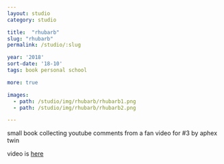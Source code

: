 ```yaml
---
layout: studio
category: studio

title:  "rhubarb"
slug: "rhubarb"
permalink: /studio/:slug

year: '2018'
sort-date: '18-10'
tags: book personal school

more: true

images:
  - path: /studio/img/rhubarb/rhubarb1.png
  - path: /studio/img/rhubarb/rhubarb2.png

---
```


<p>small book collecting youtube comments from a fan video for #3 by aphex twin</p>
<p>video is <a href="https://www.youtube.com/watch?v=_AWIqXzvX-U">here</a>
